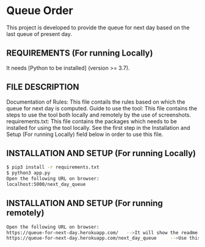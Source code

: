 # Queue Order
This project is developed to provide the queue for next day based on the last queue of present day.

## REQUIREMENTS (For running Locally)
It needs [Python to be installed] (version >= 3.7).

## FILE DESCRIPTION
Documentation of Rules: This file contails the rules based on which the queue for next day is computed.
Guide to use the tool: This file contains the steps to use the tool both locally and remotely by the use of screenshots.
requirements.txt: This file contains the packages which needs to be installed for using the tool locally. See the first step in the Installation and Setup (For running Locally) field below in order to use this file.

## INSTALLATION AND SETUP (For running Locally)
```sh
$ pip3 install -r requirements.txt
$ python3 app.py
Open the following URL on browser:
localhost:5000/next_day_queue
```
## INSTALLATION AND SETUP (For running remotely)
```sh
Open the following URL on browser:
https://queue-for-next-day.herokuapp.com/	-->It will show the readme.md file content
https://queue-for-next-day.herokuapp.com/next_day_queue		-->Use this to use the tool
```



